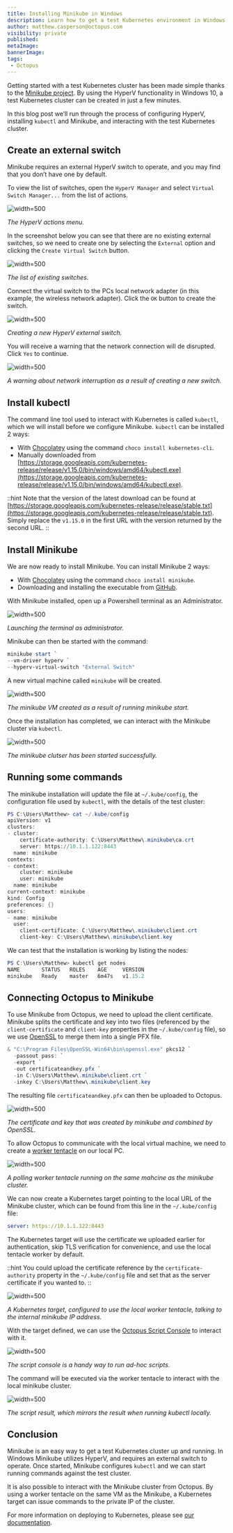 ```yaml
---
title: Installing Minikube in Windows
description: Learn how to get a test Kubernetes environment in Windows with Minikuke
author: matthew.casperson@octopus.com
visibility: private
published:
metaImage:
bannerImage:
tags:
 - Octopus
---
```


Getting started with a test Kubernetes cluster has been made simple thanks to the [Minikube project](https://kubernetes.io/docs/tasks/tools/install-minikube/). By using the HyperV functionality in Windows 10, a test Kubernetes cluster can be created in just a few minutes.

In this blog post we’ll run through the process of configuring HyperV, installing `kubectl` and Minikube, and interacting with the test Kubernetes cluster.

## Create an external switch

Minikube requires an external HyperV switch to operate, and you may find that you don’t have one by default.

To view the list of switches, open the `HyperV Manager` and select `Virtual Switch Manager...` from the list of actions.

![](hyperv-actions.png "width=500")

*The HyperV actions menu.*

In the screenshot below you can see that there are no existing external switches, so we need to create one by selecting the `External` option and clicking the `Create Virtual Switch` button.

![](create-virtual-switch.png "width=500")

*The list of existing switches.*

Connect the virtual switch to the PCs local network adapter (in this example, the wireless network adapter). Click the `OK` button to create the switch.

![](vswitch.png "width=500")

*Creating a new HyperV external switch.*

You will receive a warning that the network connection will de disrupted. Click `Yes` to continue.

![](warning.png "width=500")

*A warning about network interruption as a result of creating a new switch.*

## Install kubectl

The command line tool used to interact with Kubernetes is called `kubectl`, which we will install before we configure Minikube. `kubectl` can be installed 2 ways:

* With [Chocolatey](https://chocolatey.org/packages/kubernetes-cli) using the command `choco install kubernetes-cli`.
* Manually downloaded from [https://storage.googleapis.com/kubernetes-release/release/v1.15.0/bin/windows/amd64/kubectl.exe](https://storage.googleapis.com/kubernetes-release/release/v1.15.0/bin/windows/amd64/kubectl.exe).

::hint
Note that the version of the latest download can be found at [https://storage.googleapis.com/kubernetes-release/release/stable.txt](https://storage.googleapis.com/kubernetes-release/release/stable.txt). Simply replace the `v1.15.0` in the first URL with the version returned by the second URL.
::

## Install Minikube

We are now ready to install Minikube. You can install Minikube 2 ways:

* With [Chocolatey](https://chocolatey.org/packages/Minikube) using the command `choco install minikube`.
* Downloading and installing the executable from [GitHub](https://github.com/kubernetes/minikube/releases/latest/download/minikube-installer.exe).

With Minikube installed, open up a Powershell terminal as an Administrator.

![](run-as-administrator.png "width=500")

*Launching the terminal as administrator.*

Minikube can then be started with the command:

```PowerShell
minikube start `
--vm-driver hyperv `
--hyperv-virtual-switch "External Switch"
```

A new virtual machine called `minikube` will be created.

![](minikube-vm.png "width=500")

*The minikube VM created as a result of running minikube start.*

Once the installation has completed, we can interact with the Minikube cluster via `kubectl`.

![](minikube-start.png "width=500")

*The minikube clutser has been started successfully.*

## Running some commands

The minikube installation will update the file at `~/.kube/config`, the configuration file used by `kubectl`, with the details of the test cluster:

```PowerShell
PS C:\Users\Matthew> cat ~/.kube/config
apiVersion: v1
clusters:
- cluster:
    certificate-authority: C:\Users\Matthew\.minikube\ca.crt
    server: https://10.1.1.122:8443
  name: minikube
contexts:
- context:
    cluster: minikube
    user: minikube
  name: minikube
current-context: minikube
kind: Config
preferences: {}
users:
- name: minikube
  user:
    client-certificate: C:\Users\Matthew\.minikube\client.crt
    client-key: C:\Users\Matthew\.minikube\client.key
```

We can test that the installation is working by listing the nodes:

```PowerShell
PS C:\Users\Matthew> kubectl get nodes
NAME       STATUS   ROLES    AGE     VERSION
minikube   Ready    master   6m47s   v1.15.2
```

## Connecting Octopus to Minikube

To use Minikube from Octopus, we need to upload the client certificate. Minikube splits the certificate and key into two files (referenced by the `client-certificate` and `client-key` properties in the `~/.kube/config` file), so we use [OpenSSL](https://slproweb.com/products/Win32OpenSSL.html) to merge them into a single PFX file.

```PowerShell
& "C:\Program Files\OpenSSL-Win64\bin\openssl.exe" pkcs12 `
  -passout pass: `
  -export `
  -out certificateandkey.pfx `
  -in C:\Users\Matthew\.minikube\client.crt `
  -inkey C:\Users\Matthew\.minikube\client.key
```

The resulting file `certificateandkey.pfx` can then be uploaded to Octopus.

![](certificate.png "width=500")

*The certificate and key that was created by minikube and combined by OpenSSL.*

To allow Octopus to communicate with the local virtual machine, we need to create a [worker tentacle](https://octopus.com/docs/infrastructure/workers) on our local PC.

![](worker.png "width=500")

*A polling worker tentacle running on the same mahcine as the minikube cluster.*

We can now create a Kubernetes target pointing to the local URL of the Minikube cluster, which can be found from this line in the `~/.kube/config` file:

```YAML
server: https://10.1.1.122:8443
```

The Kubernetes target will use the certificate we uploaded earlier for authentication, skip TLS verification for convenience, and use the local tentacle worker by default.

::hint
You could upload the certificate reference by the `certificate-authority` property in the `~/.kube/config` file and set that as the server certificate if you wanted to.
::

![](k8s-target.png "width=500")

*A Kubernetes target, configured to use the local worker tentacle, talking to the internal minikube IP address.*

With the target defined, we can use the [Octopus Script Console](https://octopus.com/docs/administration/managing-infrastructure/script-console) to interact with it.

![](script-console.png "width=500")

*The script console is a handy way to run ad-hoc scripts.*

The command will be executed via the worker tentacle to interact with the local minikube cluster.

![](script-result.png "width=500")

*The script result, which mirrors the result when running kubectl locally.*

## Conclusion

Minikube is an easy way to get a test Kubernetes cluster up and running. In Windows Minikube utilizes HyperV, and requires an external switch to operate. Once started, Minikube configures `kubectl` and we can start running commands against the test cluster.

It is also possible to interact with the Minikube cluster from Octopus. By using a worker tentacle on the same VM as the Minikube, a Kubernetes target can issue commands to the private IP of the cluster.

For more information on deploying to Kubernetes, please see [our documentation](https://octopus.com/docs/deployment-examples/kubernetes-deployments).

